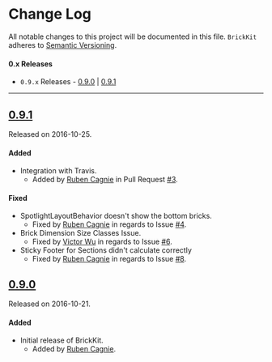 # Change Log
All notable changes to this project will be documented in this file.
`BrickKit` adheres to [Semantic Versioning](http://semver.org/).

#### 0.x Releases
- `0.9.x` Releases - [0.9.0](#090) | [0.9.1](#091)

---

## [0.9.1](https://github.com/wayfair/brickkit-ios/releases/tag/0.9.1)
Released on 2016-10-25.

#### Added
- Integration with Travis.
  - Added by [Ruben Cagnie](https://github.com/rubencagnie) in Pull Request [#3](https://github.com/wayfair/brickkit-ios/pull/3).

#### Fixed
- SpotlightLayoutBehavior doesn't show the bottom bricks.
  - Fixed by [Ruben Cagnie](https://github.com/rubencagnie) in regards to Issue
  [#4](https://github.com/wayfair/brickkit-ios/issues/4).
- Brick Dimension Size Classes Issue.
  - Fixed by [Victor Wu](https://github.com/thevwu) in regards to Issue
  [#6](https://github.com/wayfair/brickkit-ios/issues/4).
- Sticky Footer for Sections didn't calculate correctly
  - Fixed by [Ruben Cagnie](https://github.com/rubencagnie) in regards to Issue
  [#8](https://github.com/wayfair/brickkit-ios/issues/8). 

## [0.9.0](https://github.com/wayfair/brickkit-ios/releases/tag/0.9.0)
Released on 2016-10-21.

#### Added
- Initial release of BrickKit.
  - Added by [Ruben Cagnie](https://github.com/rubencagnie).